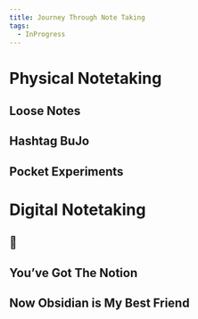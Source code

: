 ```yaml
---
title: Journey Through Note Taking
tags:
  - InProgress
---
```


# Physical Notetaking
## Loose Notes

## Hashtag BuJo

## Pocket Experiments
# Digital Notetaking

## 🤷

## You’ve Got The Notion

## Now Obsidian is My Best Friend

